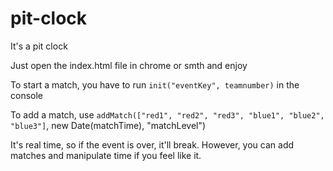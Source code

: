 # pit-clock
It's a pit clock

Just open the index.html file in chrome or smth and enjoy

To start a match, you have to run `init("eventKey", teamnumber)` in the console

To add a match, use `addMatch(["red1", "red2", "red3", "blue1", "blue2", "blue3"]`, new Date(matchTime), "matchLevel")

It's real time, so if the event is over, it'll break. However, you can add matches and manipulate time if you feel like it.
